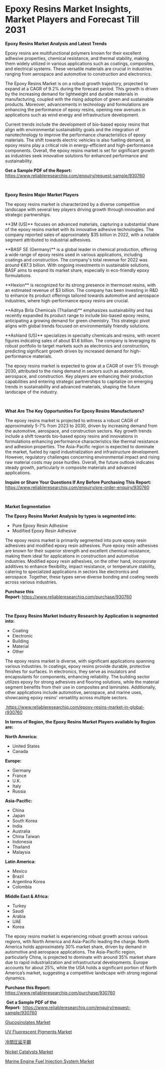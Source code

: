 <p><h1>Epoxy Resins Market Insights, Market Players and Forecast Till 2031</h1></p><p><strong>Epoxy Resins Market Analysis and Latest Trends</strong></p>
<p><p>Epoxy resins are multifunctional polymers known for their excellent adhesive properties, chemical resistance, and thermal stability, making them widely utilized in various applications such as coatings, composites, and electrical systems. These versatile materials are crucial in industries ranging from aerospace and automotive to construction and electronics.</p><p>The Epoxy Resins Market is on a robust growth trajectory, projected to expand at a CAGR of 9.2% during the forecast period. This growth is driven by the increasing demand for lightweight and durable materials in manufacturing, coupled with the rising adoption of green and sustainable products. Moreover, advancements in technology and formulations are enhancing the performance of epoxy resins, opening new avenues in applications such as wind energy and infrastructure development.</p><p>Current trends include the development of bio-based epoxy resins that align with environmental sustainability goals and the integration of nanotechnology to improve the performance characteristics of epoxy materials. The shift towards electric vehicles is also fuelling demand, as epoxy resins play a critical role in energy-efficient and high-performance components. Overall, the epoxy resins market is set for significant growth as industries seek innovative solutions for enhanced performance and sustainability.</p></p>
<p><strong>Get a Sample PDF of the Report:&nbsp;</strong> <a href="https://www.reliableresearchiq.com/enquiry/request-sample/930760">https://www.reliableresearchiq.com/enquiry/request-sample/930760</a></p>
<p>&nbsp;</p>
<p><strong>Epoxy Resins Major Market Players</strong></p>
<p><p>The epoxy resins market is characterized by a diverse competitive landscape with several key players driving growth through innovation and strategic partnerships. </p><p>**3M (US)** focuses on advanced materials, capturing a substantial share of the epoxy resins market with its innovative adhesive technologies. The company reported sales of approximately $35 billion in 2022, with a notable segment attributed to industrial adhesives.</p><p>**BASF SE (Germany)** is a global leader in chemical production, offering a wide range of epoxy resins used in various applications, including coatings and construction. The company's total revenue for 2022 was around €87.3 billion. With ongoing investments in sustainable solutions, BASF aims to expand its market share, especially in eco-friendly epoxy formulations.</p><p>**Hexion** is recognized for its strong presence in thermoset resins, with an estimated revenue of $3 billion. The company has been investing in R&D to enhance its product offerings tailored towards automotive and aerospace industries, where high-performance epoxy resins are crucial.</p><p>**Aditya Birla Chemicals (Thailand)** emphasizes sustainability and has recently expanded its product range to include bio-based epoxy resins, anticipating a growing demand for green chemistry. This strategic pivot aligns with global trends focused on environmentally friendly solutions.</p><p>**Ashland (US)** specializes in specialty chemicals and resins, with recent figures indicating sales of about $1.6 billion. The company is leveraging its robust portfolio to target markets such as electronics and construction, predicting significant growth driven by increased demand for high-performance materials.</p><p>The epoxy resins market is expected to grow at a CAGR of over 5% through 2030, attributed to the rising demand in sectors such as automotive, aerospace, and construction. Key players are enhancing their production capabilities and entering strategic partnerships to capitalize on emerging trends in sustainability and advanced materials, shaping the future landscape of the industry.</p></p>
<p>&nbsp;</p>
<p><strong>What Are The Key Opportunities For Epoxy Resins Manufacturers?</strong></p>
<p><p>The epoxy resins market is projected to witness a robust CAGR of approximately 5-7% from 2023 to 2030, driven by increasing demand from the automotive, aerospace, and construction sectors. Key growth trends include a shift towards bio-based epoxy resins and innovations in formulations enhancing performance characteristics like thermal resistance and adhesion properties. The Asia-Pacific region is expected to dominate the market, fueled by rapid industrialization and infrastructure development. However, regulatory challenges concerning environmental impact and rising raw material costs may pose hurdles. Overall, the future outlook indicates steady growth, particularly in composite materials and advanced applications.</p></p>
<p><strong>Inquire or Share Your Questions If Any Before Purchasing This Report:</strong> <a href="https://www.reliableresearchiq.com/enquiry/pre-order-enquiry/930760">https://www.reliableresearchiq.com/enquiry/pre-order-enquiry/930760</a></p>
<p>&nbsp;</p>
<p><strong>Market Segmentation</strong></p>
<p><strong>The Epoxy Resins Market Analysis by types is segmented into:</strong></p>
<p><ul><li>Pure Epoxy Resin Adhesive</li><li>Modified Epoxy Resin Adhesive</li></ul></p>
<p><p>The epoxy resins market is primarily segmented into pure epoxy resin adhesives and modified epoxy resin adhesives. Pure epoxy resin adhesives are known for their superior strength and excellent chemical resistance, making them ideal for applications in construction and automotive industries. Modified epoxy resin adhesives, on the other hand, incorporate additives to enhance flexibility, impact resistance, or temperature stability, catering to specialized applications in sectors like electronics and aerospace. Together, these types serve diverse bonding and coating needs across various industries.</p></p>
<p><strong>Purchase this Report:&nbsp;</strong><a href="https://www.reliableresearchiq.com/purchase/930760">https://www.reliableresearchiq.com/purchase/930760</a></p>
<p>&nbsp;</p>
<p><strong>The Epoxy Resins Market Industry Research by Application is segmented into:</strong></p>
<p><ul><li>Coating</li><li>Electronic</li><li>Building</li><li>Material</li><li>Other</li></ul></p>
<p><p>The epoxy resins market is diverse, with significant applications spanning various industries. In coatings, epoxy resins provide durable, protective finishes for surfaces. In electronics, they serve as insulators and encapsulants for components, enhancing reliability. The building sector utilizes epoxy for strong adhesives and flooring solutions, while the material segment benefits from their use in composites and laminates. Additionally, other applications include automotive, aerospace, and marine uses, showcasing epoxy resins' versatility across multiple sectors.</p></p>
<p><a href="https://www.reliableresearchiq.com/epoxy-resins-market-in-global-r930760">&nbsp;https://www.reliableresearchiq.com/epoxy-resins-market-in-global-r930760</a></p>
<p><strong>In terms of Region, the Epoxy Resins Market Players available by Region are:</strong></p>
<p>
    <p> <strong> North America: </strong>
        <ul>
            <li>United States</li>
            <li>Canada</li>
        </ul>
        </p> 
    <p> <strong> Europe: </strong>
        <ul>
            <li>Germany</li>
            <li>France</li>
            <li>U.K.</li>
            <li>Italy</li>
            <li>Russia</li>
        </ul>
        </p> 
    <p> <strong> Asia-Pacific: </strong>
        <ul>
            <li>China</li>
            <li>Japan</li>
            <li>South Korea</li>
            <li>India</li>
            <li>Australia</li>
            <li>China Taiwan</li>
            <li>Indonesia</li>
            <li>Thailand</li>
            <li>Malaysia</li>
        </ul>
        </p> 
    <p> <strong> Latin America: </strong>
        <ul>
            <li>Mexico</li>
            <li>Brazil</li>
            <li>Argentina Korea</li>
            <li>Colombia</li>
        </ul>
        </p> 
    <p> <strong> Middle East & Africa: </strong>
        <ul>
            <li>Turkey</li>
            <li>Saudi</li>
            <li>Arabia</li>
            <li>UAE</li>
            <li>Korea</li>
        </ul>
    </p>
    </p>
<p><p>The epoxy resins market is experiencing robust growth across various regions, with North America and Asia-Pacific leading the charge. North America holds approximately 30% market share, driven by demand in automotive and aerospace applications. The Asia-Pacific region, particularly China, is projected to dominate with around 35% market share due to rapid industrialization and infrastructural developments. Europe accounts for about 25%, while the USA holds a significant portion of North America’s market, suggesting a competitive landscape with strong regional dynamics.</p></p>
<p><strong>Purchase this Report: </strong><a href="https://www.reliableresearchiq.com/purchase/930760">https://www.reliableresearchiq.com/purchase/930760</a></p>
<p>&nbsp;<strong>Get a Sample PDF of the Report:&nbsp;&nbsp;</strong><a href="https://www.reliableresearchiq.com/enquiry/request-sample/930760">https://www.reliableresearchiq.com/enquiry/request-sample/930760</a></p>
<p><strong></strong></p>
<p><p><a href="https://issuu.com/reportprime-2/docs/glucosinolates-market-size-2030.ppt_31c3b3b36bb8b9">Glucosinolates Market</a></p><p><a href="https://medium.com/@robeathews675666/the-comprehensive-uv-fluorescent-pigments-market-research-report-is-essential-for-understanding-aa138cc8ecde">UV Fluorescent Pigments Market</a></p><p><a href="https://medium.com/@nickolej2mc/cold-rolling-flat-steel-market-%E3%81%AE%E3%82%B0%E3%83%AD%E3%83%BC%E3%83%90%E3%83%AB%E5%B8%82%E5%A0%B4%E6%A6%82%E8%A6%81%E3%81%AF-%E4%B8%96%E7%95%8C%E3%81%8A%E3%82%88%E3%81%B3%E4%B8%BB%E8%A6%81%E5%B8%82%E5%A0%B4%E3%81%AB%E3%81%8A%E3%81%91%E3%82%8B%E6%A5%AD%E7%95%8C%E3%81%AB%E5%BD%B1%E9%9F%BF%E3%82%92%E4%B8%8E%E3%81%88%E3%82%8B%E4%B8%BB%E8%A6%81%E3%81%AA%E3%83%88%E3%83%AC%E3%83%B3%E3%83%89%E3%81%AB%E3%81%A4%E3%81%84%E3%81%A6-%E7%8B%AC%E8%87%AA%E3%81%AE%E8%A6%96%E7%82%B9%E3%82%92%E6%8F%90%E4%BE%9B%E3%81%97%E3%81%BE%E3%81%99-a3cd11dfe428">冷間圧延平鋼</a></p><p><a href="https://medium.com/@robeathews675666/in-the-nickel-catalysts-market-the-main-focus-is-on-keeping-costs-low-and-getting-the-most-out-588529c99232">Nickel Catalysts Market</a></p><p><a href="https://www.linkedin.com/pulse/marine-engine-fuel-injection-system-market-size-growth-industry-wovef?trackingId=61dxOSnARt%2BL0U0RU0F%2FWw%3D%3D">Marine Engine Fuel Injection System Market</a></p></p>